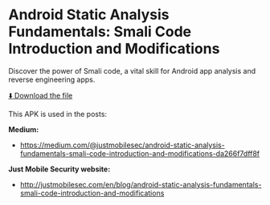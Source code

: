# Android Static Analysis Fundamentals: Smali Code Introduction and Modifications

Discover the power of Smali code, a vital skill for Android app analysis and reverse engineering apps.

[⬇️ Download the file](https://github.com/justmobilesec/mobile-challenges/blob/main/Challenge-JMS-3/Challenge-JMS-3.apk)

This APK is used in the posts:

**Medium:**

- https://medium.com/@justmobilesec/android-static-analysis-fundamentals-smali-code-introduction-and-modifications-da266f7dff8f

**Just Mobile Security website:**

- http://justmobilesec.com/en/blog/android-static-analysis-fundamentals-smali-code-introduction-and-modifications